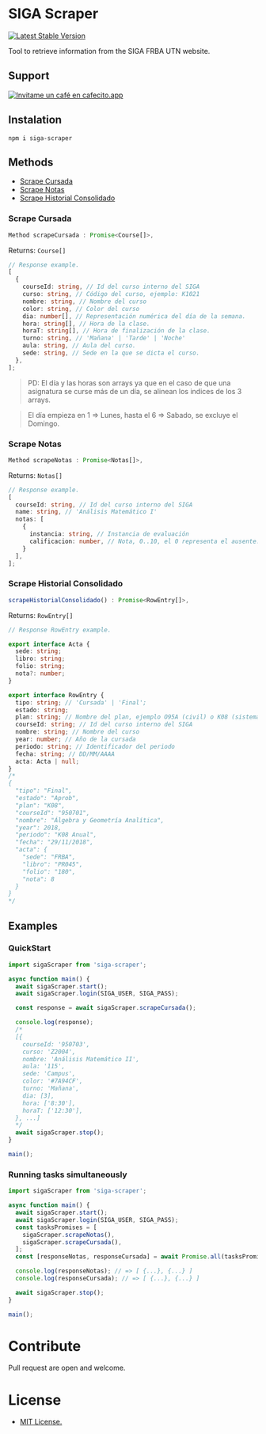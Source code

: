 # SIGA Scraper

[![Latest Stable Version](https://img.shields.io/npm/v/siga-scraper.svg)](https://www.npmjs.com/package/siga-scraper)

Tool to retrieve information from the SIGA FRBA UTN website.

## Support

[![Invitame un café en cafecito.app](https://cdn.cafecito.app/imgs/buttons/button_5.svg)](https://cafecito.app/nicomigueles)

## Instalation

`npm i siga-scraper`

## Methods

- [Scrape Cursada](https://github.com/NicoMigueles/siga-scraper#scrape-cursada)
- [Scrape Notas](https://github.com/NicoMigueles/siga-scraper#scrape-notas)
- [Scrape Historial Consolidado](https://github.com/NicoMigueles/siga-scraper#scrape-historial-consolidado)

### Scrape Cursada

```typescript
Method scrapeCursada : Promise<Course[]>,
```

Returns:
`Course[]`

```typescript
// Response example.
[
  {
    courseId: string, // Id del curso interno del SIGA
    curso: string, // Código del curso, ejemplo: K1021
    nombre: string, // Nombre del curso
    color: string, // Color del curso
    dia: number[], // Representación numérica del día de la semana.
    hora: string[], // Hora de la clase.
    horaT: string[], // Hora de finalización de la clase.
    turno: string, // 'Mañana' | 'Tarde' | 'Noche'
    aula: string, // Aula del curso.
    sede: string, // Sede en la que se dicta el curso.
  },
];
```

> PD: El día y las horas son arrays ya que en el caso de que una asignatura se curse más de un día, se alinean los indices de los 3 arrays.

> El día empieza en 1 => Lunes, hasta el 6 => Sabado, se excluye el Domingo.

### Scrape Notas

```typescript
Method scrapeNotas : Promise<Notas[]>,
```

Returns:
`Notas[]`

```typescript
// Response example.
[
  courseId: string, // Id del curso interno del SIGA
  name: string, // 'Análisis Matemático I'
  notas: [
    {
      instancia: string, // Instancia de evaluación
      calificacion: number, // Nota, 0..10, el 0 representa el ausente.
    }
  ],
];
```

### Scrape Historial Consolidado

```typescript
scrapeHistorialConsolidado() : Promise<RowEntry[]>,
```

Returns:
`RowEntry[]`

```typescript
// Response RowEntry example.

export interface Acta {
  sede: string;
  libro: string;
  folio: string;
  nota?: number;
}

export interface RowEntry {
  tipo: string; // 'Cursada' | 'Final';
  estado: string;
  plan: string; // Nombre del plan, ejemplo O95A (civil) o K08 (sistemas).
  courseId: string; // Id del curso interno del SIGA
  nombre: string; // Nombre del curso
  year: number; // Año de la cursada
  periodo: string; // Identificador del periodo
  fecha: string; // DD/MM/AAAA
  acta: Acta | null;
}
/*
{
  "tipo": "Final",
  "estado": "Aprob",
  "plan": "K08",
  "courseId": "950701",
  "nombre": "Álgebra y Geometría Analítica",
  "year": 2018,
  "periodo": "K08 Anual",
  "fecha": "29/11/2018",
  "acta": {
    "sede": "FRBA",
    "libro": "PR045",
    "folio": "180",
    "nota": 8
  }
}
*/
```

## Examples

### QuickStart

```typescript
import sigaScraper from 'siga-scraper';

async function main() {
  await sigaScraper.start();
  await sigaScraper.login(SIGA_USER, SIGA_PASS);

  const response = await sigaScraper.scrapeCursada();

  console.log(response);
  /*
  [{
    courseId: '950703',
    curso: 'Z2004',
    nombre: 'Análisis Matemático II',
    aula: '115',
    sede: 'Campus',
    color: '#7A94CF',
    turno: 'Mañana',
    dia: [3],
    hora: ['8:30'],
    horaT: ['12:30'],
  }, ...]
  */
  await sigaScraper.stop();
}

main();
```

### Running tasks simultaneously

```typescript
import sigaScraper from 'siga-scraper';

async function main() {
  await sigaScraper.start();
  await sigaScraper.login(SIGA_USER, SIGA_PASS);
  const tasksPromises = [
    sigaScraper.scrapeNotas(),
    sigaScraper.scrapeCursada(),
  ];
  const [responseNotas, responseCursada] = await Promise.all(tasksPromises);

  console.log(responseNotas); // => [ {...}, {...} ]
  console.log(responseCursada); // => [ {...}, {...} ]

  await sigaScraper.stop();
}

main();
```

# Contribute

Pull request are open and welcome.

# License

- [MIT License.](https://github.com/nicomigueles/siga-scraper/blob/master/license)
